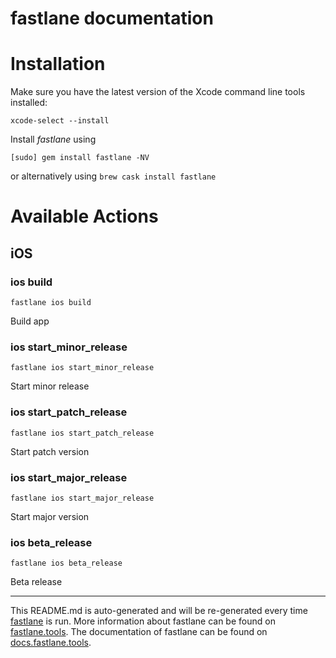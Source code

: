 fastlane documentation
================
# Installation

Make sure you have the latest version of the Xcode command line tools installed:

```
xcode-select --install
```

Install _fastlane_ using
```
[sudo] gem install fastlane -NV
```
or alternatively using `brew cask install fastlane`

# Available Actions
## iOS
### ios build
```
fastlane ios build
```
Build app
### ios start_minor_release
```
fastlane ios start_minor_release
```
Start minor release
### ios start_patch_release
```
fastlane ios start_patch_release
```
Start patch version
### ios start_major_release
```
fastlane ios start_major_release
```
Start major version
### ios beta_release
```
fastlane ios beta_release
```
Beta release

----

This README.md is auto-generated and will be re-generated every time [fastlane](https://fastlane.tools) is run.
More information about fastlane can be found on [fastlane.tools](https://fastlane.tools).
The documentation of fastlane can be found on [docs.fastlane.tools](https://docs.fastlane.tools).
